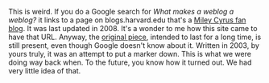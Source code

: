 This is weird. If you do a Google search for <i>What makes a weblog a weblog?</i> it links to a page on blogs.harvard.edu that's a <a href="https://blogs.harvard.edu/whatmakesaweblogaweblog/">Miley Cyrus fan blog</a>. It was last updated in 2008. It's a wonder to me how this site came to have that URL. Anyway, the <a href="http://blogs.harvard.edu/whatmakesaweblogaweblog.html">original piece</a>, intended to last for a long time, is still present, even though Google doesn't know about it. Written in 2003, by yours truly, it was an attempt to put a marker down. This is what we were doing way back when. To the future, you know how it turned out. We had very little idea of that.
